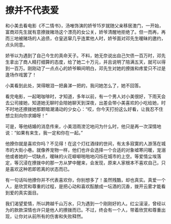 # 撩并不代表爱

和小美去看电影《不二情书》，汤唯饰演的娇爷15岁就随父亲移居澳门，一开始，富商邓先生就有意撩拨赌场这个漂亮的女公关，娇爷清醒地拒绝了。但一而再，再而三地被赌场的人追债，仓皇逃窜几乎连累他人时，娇爷面对邓先生暧昧的邀约，点头同意。 

娇爷以为遇到了自己今生的真命天子。不料，她无奈说出自己欠债一百万时，邓先生拿出了商人精打细算的态度，给了她二十万元，并且说明了陪满五天，就可以得到一百万。刚刚动了一点点心的娇爷瞬间明白，邓先生对她的撩拨和疼爱只不过是逢场作戏罢了！ 

小美看到此处，哭得眼泪一把鼻涕一把的，我问她怎么了，她不回答。 

看完电影，一起喝咖啡时，才知道，多年以前，有一个男人对小美很好，下雨天会去公司接她，知道她无聊时会陪她聊天到深夜，出差会带小美喜欢的小吃给她，时不时地还撩拨她那颗暗潮涌动的少女心：“哎，你今天打扮这么好看，让我忍不住想立刻向你求婚呀！” 

可是，等他结婚的消息传来，小美泪雨滂沱地问为什么时，他只是再一次深情地说：“如果有来生，我一定和你在一起。” 

他撩你就是喜欢你吗？不见得！在这个灯红酒绿的世间，有太多寂寞的人游荡在城市的大街小巷。就像养宠物一样，他们也许会选择一个合适的对象嘘寒问暖，宠溺他或者她的一切缺点，暧昧的火花噼噼啪啪地闪烁在城市的上空。等爱情尘埃落定，等沉浸在撩拨中的那一方从梦中醒来，会发现，原来人家根本不喜欢自己，只是喜欢这种若即若离的状态而已。 

有一句话叫他撩你并不代表喜欢你，你别想多了！虽然残酷，却也真实。真爱一个人，是欣赏和尊重的过程，是把心动和喜欢酝酿成一坛酒的沉香，拨开云雾才能看到爱的真实面目。 

我们渴望爱情，所以跨越千山万水，只为遇到一个刚刚好的人。红尘滚滚，曾经以为的款款深情也许只是他人的撩拨而已。不过，终会有一个人，带着欣赏和尊重出现，让你对从前所有的伤害和失败释然。